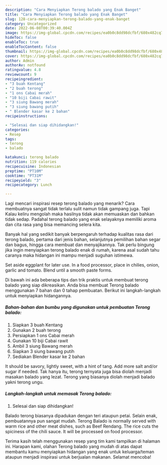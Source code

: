 ```yaml
---
description: "Cara Menyiapkan Terong balado yang Enak Banget"
title: "Cara Menyiapkan Terong balado yang Enak Banget"
slug: 128-cara-menyiapkan-terong-balado-yang-enak-banget
category: Uncategorized
date: 2022-06-08T00:39:40.004Z
image: https://img-global.cpcdn.com/recipes/ea0b0c8dd98dcfbf/680x482cq70/terong-balado-foto-resep-utama.jpg
hideToc: false
enableToc: true
enableTocContent: false
thumbnail: https://img-global.cpcdn.com/recipes/ea0b0c8dd98dcfbf/680x482cq70/terong-balado-foto-resep-utama.jpg
cover: https://img-global.cpcdn.com/recipes/ea0b0c8dd98dcfbf/680x482cq70/terong-balado-foto-resep-utama.jpg
author: Admin
authorAv: notfound
ratingvalue: 4.8
reviewcount: 9
recipeingredient:
- "3 buah Kentang"
- "2 buah terong"
- "1 ons Cabai merah"
- "10 biji Cabai rawit"
- "3 siung Bawang merah"
- "3 siung bawang putih"
- " Blender kasar ke 2 bahan"
recipeinstructions:

- "Selesai dan siap dihidangkan!"
categories:
- Resep
tags:
- terong
- balado

katakunci: terong balado 
nutrition: 119 calories
recipecuisine: Indonesian
preptime: "PT10M"
cooktime: "PT31M"
recipeyield: "3"
recipecategory: Lunch

---
```



Lagi mencari inspirasi resep terong balado yang menarik? Cara membuatnya sangat tidak terlalu sulit namun tidak gampang juga. Tapi Kalau keliru mengolah maka hasilnya tidak akan memuaskan dan bahkan tidak sedap. Padahal terong balado yang enak selayaknya memiliki aroma dan cita rasa yang bisa memancing selera kita.


Banyak hal yang sedikit banyak berpengaruh terhadap kualitas rasa dari terong balado, pertama dari jenis bahan, selanjutnya pemilihan bahan segar dan bagus, hingga cara membuat dan menyajikannya. Tak perlu bingung jika ingin menyiapkan terong balado enak di rumah, karena asal sudah tahu caranya maka hidangan ini mampu menjadi suguhan istimewa.

Set aside eggplant for later use. In a food processor, place in chilies, onion, garlic and tomato. Blend until a smooth paste forms.


Di bawah ini ada beberapa tips dan trik praktis untuk membuat terong balado yang siap dikreasikan. Anda bisa membuat Terong balado menggunakan 7 bahan dan 0 tahap pembuatan. Berikut ini langkah-langkah untuk menyiapkan hidangannya.

<!--inarticleads1-->

##### Bahan-bahan dan bumbu yang digunakan untuk pembuatan Terong balado:

1. Siapkan 3 buah Kentang
1. Gunakan 2 buah terong
1. Persiapkan 1 ons Cabai merah
1. Gunakan 10 biji Cabai rawit
1. Ambil 3 siung Bawang merah
1. Siapkan 3 siung bawang putih
1. Sediakan  Blender kasar ke 2 bahan


It should be savory, lightly sweet, with a hint of tang. Add more salt and/or sugar if needed. Tak hanya itu, terong ternyata juga bisa diolah menjadi masakan balado yang lezat. Terong yang biasanya diolah menjadi balado yakni terong ungu. 

<!--inarticleads2-->

##### Langkah-langkah untuk memasak Terong balado:


1. Selesai dan siap dihidangkan!

Balado terong biasanya dipadukan dengan teri ataupun petai. Selain enak, pembuatannya pun sangat mudah. Terong Balado is normally served with warm rice and other meat dishes, such as Beef Rendang. The rice cuts the spiciness of the chili sauce. It will be processed on food processor. 

Terima kasih telah menggunakan resep yang tim kami tampilkan di halaman ini. Harapan kami, olahan Terong balado yang mudah di atas dapat membantu kamu menyiapkan hidangan yang enak untuk keluarga/teman ataupun menjadi inspirasi untuk berjualan makanan. Selamat mencoba!
